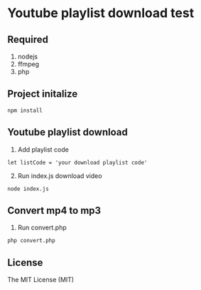 # Youtube playlist download test

## Required

1. nodejs
2. ffmpeg
3. php

## Project initalize

```
npm install
```

## Youtube playlist download

1. Add playlist code

```
let listCode = 'your download playlist code'
```

2. Run index.js download video

```
node index.js
```

## Convert mp4 to mp3

1. Run convert.php

```
php convert.php
```
## License

The MIT License (MIT)
